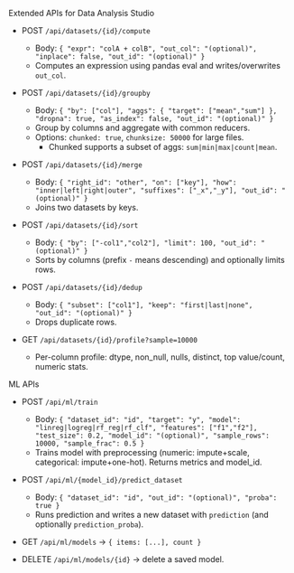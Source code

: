 Extended APIs for Data Analysis Studio

- POST `/api/datasets/{id}/compute`
  - Body: `{ "expr": "colA + colB", "out_col": "(optional)", "inplace": false, "out_id": "(optional)" }`
  - Computes an expression using pandas eval and writes/overwrites `out_col`.

- POST `/api/datasets/{id}/groupby`
  - Body: `{ "by": ["col"], "aggs": { "target": ["mean","sum"] }, "dropna": true, "as_index": false, "out_id": "(optional)" }`
  - Group by columns and aggregate with common reducers.
  - Options: `chunked: true`, `chunksize: 50000` for large files.
    - Chunked supports a subset of aggs: `sum|min|max|count|mean`.

- POST `/api/datasets/{id}/merge`
  - Body: `{ "right_id": "other", "on": ["key"], "how": "inner|left|right|outer", "suffixes": ["_x","_y"], "out_id": "(optional)" }`
  - Joins two datasets by keys.

- POST `/api/datasets/{id}/sort`
  - Body: `{ "by": ["-col1","col2"], "limit": 100, "out_id": "(optional)" }`
  - Sorts by columns (prefix `-` means descending) and optionally limits rows.

- POST `/api/datasets/{id}/dedup`
  - Body: `{ "subset": ["col1"], "keep": "first|last|none", "out_id": "(optional)" }`
  - Drops duplicate rows.

- GET `/api/datasets/{id}/profile?sample=10000`
  - Per-column profile: dtype, non_null, nulls, distinct, top value/count, numeric stats.

ML APIs

- POST `/api/ml/train`
  - Body: `{ "dataset_id": "id", "target": "y", "model": "linreg|logreg|rf_reg|rf_clf", "features": ["f1","f2"], "test_size": 0.2, "model_id": "(optional)", "sample_rows": 10000, "sample_frac": 0.5 }`
  - Trains model with preprocessing (numeric: impute+scale, categorical: impute+one-hot). Returns metrics and model_id.

- POST `/api/ml/{model_id}/predict_dataset`
  - Body: `{ "dataset_id": "id", "out_id": "(optional)", "proba": true }`
  - Runs prediction and writes a new dataset with `prediction` (and optionally `prediction_proba`).

- GET `/api/ml/models` → `{ items: [...], count }`
- DELETE `/api/ml/models/{id}` → delete a saved model.
